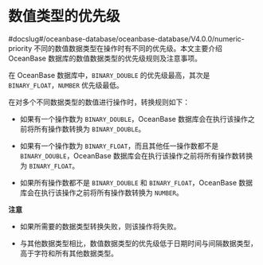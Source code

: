 数值类型的优先级 
=============================
#docslug#/oceanbase-database/oceanbase-database/V4.0.0/numeric-priority
不同的数值数据类型在操作时有不同的优先级。本文主要介绍 OceanBase 数据库的数值数据类型的优先级规则及注意事项。

在 OceanBase 数据库中，`BINARY_DOUBLE` 的优先级最高，其次是 `BINARY_FLOAT`，`NUMBER` 优先级最低。

在对多个不同数据类型的数值进行操作时，转换规则如下：

* 如果有一个操作数为 `BINARY_DOUBLE`，OceanBase 数据库会在执行该操作之前将所有操作数转换为 `BINARY_DOUBLE`。

  

* 如果有一个操作数为 `BINARY_FLOAT`，而且其他任一操作数都不是 `BINARY_DOUBLE`，OceanBase 数据库会在执行该操作之前将所有操作数转换为 `BINARY_FLOAT`。

  

* 如果所有操作数都不是 `BINARY_DOUBLE` 和 `BINARY_FLOAT`，OceanBase 数据库会在执行该操作之前将所有操作数转换为 `NUMBER`。

  



**注意**



* 如果所需要的数据类型转换失败，则该操作将失败。

  

* 与其他数据类型相比，数值数据类型的优先级低于日期时间与间隔数据类型，高于字符和所有其他数据类型。

  





